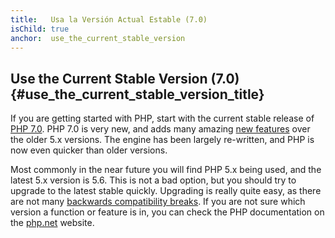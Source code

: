 ```yaml
---
title:   Usa la Versión Actual Estable (7.0)
isChild: true
anchor:  use_the_current_stable_version
---
```


## Use the Current Stable Version (7.0) {#use_the_current_stable_version_title}

If you are getting started with PHP, start with the current stable release of [PHP 7.0][php-release]. PHP 7.0 is very
new, and adds many amazing [new features](#language_highlights) over the older 5.x versions. The engine has been largely re-written, and PHP is now even quicker than older versions.

Most commonly in the near future you will find PHP 5.x being used, and the latest 5.x version is 5.6. This is not a bad option, but you should try to upgrade to the latest stable quickly. Upgrading is really quite easy, as there are not many [backwards compatibility breaks][php70-bc]. If you are not sure which version a function or feature is in, you can check the PHP documentation on the [php.net][php-docs] website.

[php-release]: http://php.net/downloads.php
[php-docs]: http://php.net/manual/
[php70-bc]: http://php.net/manual/migration70.incompatible.php

